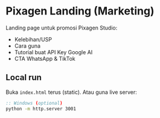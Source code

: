 # Pixagen Landing (Marketing)

Landing page untuk promosi Pixagen Studio:
- Kelebihan/USP
- Cara guna
- Tutorial buat API Key Google AI
- CTA WhatsApp & TikTok

## Local run
Buka `index.html` terus (static). Atau guna live server:

```bat
:: Windows (optional)
python -m http.server 3001
